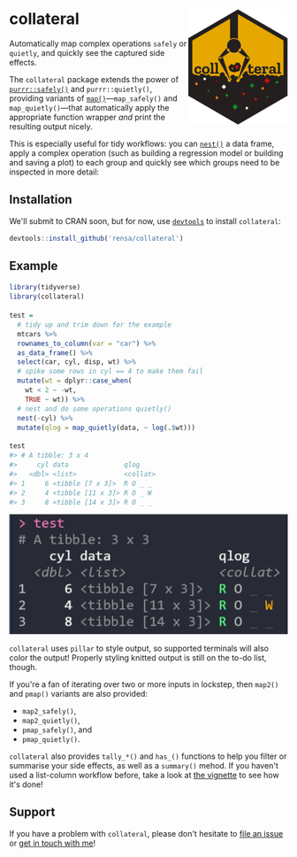# collateral <img src="man/figures/logo.svg" align="right" width="180px" />

Automatically map complex operations `safely` or `quietly`, and quickly see the captured side effects.

The `collateral` package extends the power of [`purrr::safely()`](https://purrr.tidyverse.org/reference/safely.html) and `purrr::quietly()`, providing variants of [`map()`](https://purrr.tidyverse.org/reference/map.html)—`map_safely()` and `map_quietly()`—that automatically apply the appropriate function wrapper _and_ print the resulting output nicely.

This is especially useful for tidy workflows: you can [`nest()`](https://tidyr.tidyverse.org/reference/nest.html) a data frame, apply a complex operation (such as building a regression model or building and saving a plot) to each group and quickly see which groups need to be inspected in more detail:

## Installation

We'll submit to CRAN soon, but for now, use [`devtools`](https://cran.r-project.org/web/packages/devtools/index.html) to install `collateral`:

```r
devtools::install_github('rensa/collateral')
```

## Example

```r
library(tidyverse)
library(collateral)

test =
  # tidy up and trim down for the example
  mtcars %>%
  rownames_to_column(var = "car") %>%
  as_data_frame() %>%
  select(car, cyl, disp, wt) %>%
  # spike some rows in cyl == 4 to make them fail
  mutate(wt = dplyr::case_when(
    wt < 2 ~ -wt,
    TRUE ~ wt)) %>%
  # nest and do some operations quietly()
  nest(-cyl) %>%
  mutate(qlog = map_quietly(data, ~ log(.$wt)))

test
#> # A tibble: 3 x 4
#>     cyl data              qlog
#>   <dbl> <list>            <collat>
#> 1     6 <tibble [7 x 3]>  R O _ _
#> 2     4 <tibble [11 x 3]> R O _ W
#> 3     8 <tibble [14 x 3]> R O _ _
```

![Example of styled `collateral` output](man/figures/collateral_example.png)

`collateral` uses `pillar` to style output, so supported terminals will also color the output! Properly styling knitted output is still on the to-do list, though.

If you're a fan of iterating over two or more inputs in lockstep, then `map2()` and `pmap()` variants are also provided:

* `map2_safely()`,
* `map2_quietly()`,
* `pmap_safely()`, and
* `pmap_quietly()`.

`collateral` also provides `tally_*()` and `has_()` functions to help you filter or summarise
your side effects, as well as a `summary()` mehod. If you haven't used a list-column workflow before, take a look at [the vignette](https://rensa.co/collateral/articles/collateral.html) to see how it's done!

## Support

If you have a problem with `collateral`, please don't hesitate to [file an issue](https://github.com/rensa/collateral/issues/new) or [get in touch with me](twitter.com/rensa_co)!
